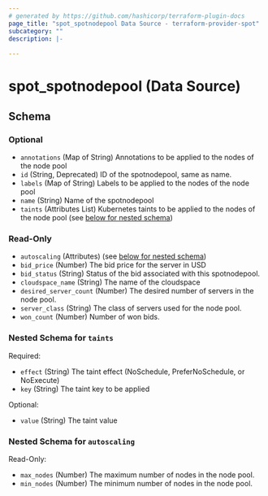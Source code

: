 ```yaml
---
# generated by https://github.com/hashicorp/terraform-plugin-docs
page_title: "spot_spotnodepool Data Source - terraform-provider-spot"
subcategory: ""
description: |-
  
---
```


# spot_spotnodepool (Data Source)





<!-- schema generated by tfplugindocs -->
## Schema

### Optional

- `annotations` (Map of String) Annotations to be applied to the nodes of the node pool
- `id` (String, Deprecated) ID of the spotnodepool, same as name.
- `labels` (Map of String) Labels to be applied to the nodes of the node pool
- `name` (String) Name of the spotnodepool
- `taints` (Attributes List) Kubernetes taints to be applied to the nodes of the node pool (see [below for nested schema](#nestedatt--taints))

### Read-Only

- `autoscaling` (Attributes) (see [below for nested schema](#nestedatt--autoscaling))
- `bid_price` (Number) The bid price for the server in USD
- `bid_status` (String) Status of the bid associated with this spotnodepool.
- `cloudspace_name` (String) The name of the cloudspace
- `desired_server_count` (Number) The desired number of servers in the node pool.
- `server_class` (String) The class of servers used for the node pool.
- `won_count` (Number) Number of won bids.

<a id="nestedatt--taints"></a>
### Nested Schema for `taints`

Required:

- `effect` (String) The taint effect (NoSchedule, PreferNoSchedule, or NoExecute)
- `key` (String) The taint key to be applied

Optional:

- `value` (String) The taint value


<a id="nestedatt--autoscaling"></a>
### Nested Schema for `autoscaling`

Read-Only:

- `max_nodes` (Number) The maximum number of nodes in the node pool.
- `min_nodes` (Number) The minimum number of nodes in the node pool.
